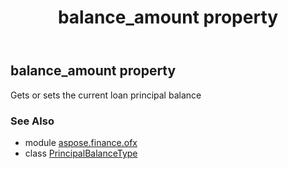 ﻿---
title: balance_amount property
second_title: Aspose.Finance for Python via .NET API References
description: 
type: docs
weight: 30
url: /python-net/aspose.finance.ofx/principalbalancetype/balance_amount/
is_root: false
---

## balance_amount property


Gets or sets the current loan principal balance

### See Also
* module [aspose.finance.ofx](../../)
* class [PrincipalBalanceType](/finance/python-net/aspose.finance.ofx/principalbalancetype)
